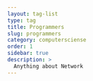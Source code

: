 ```yaml
---
layout: tag-list
type: tag
title: Programmers
slug: programmers
category: computersciense
order: 1
sidebar: true
description: >
  Anything about Network
---
```

